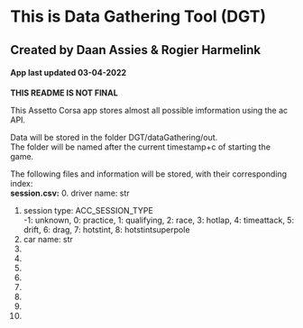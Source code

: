 # This is Data Gathering Tool (DGT)
## Created by Daan Assies & Rogier Harmelink
#### App last updated 03-04-2022

**THIS README IS NOT FINAL**

This Assetto Corsa app stores almost all possible imformation using the ac API.

Data will be stored in the folder DGT/dataGathering/out.  
The folder will be named after the current timestamp+c of starting the game.

The following files and information will be stored, with their corresponding index: \
**session.csv:**
0. driver name: str
1. session type: ACC_SESSION_TYPE \
-1: unknown, 0: practice, 1: qualifying, 2: race, 3: hotlap, 
4: timeattack, 5: drift, 6: drag, 7: hotstint, 8: hotstintsuperpole
2. car name: str
3. 
4. 
5. 
6. 
7. 
8. 
9. 
10. 